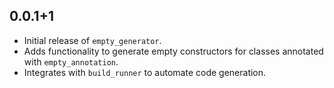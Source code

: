 ## 0.0.1+1

- Initial release of `empty_generator`.
- Adds functionality to generate empty constructors for classes annotated with `empty_annotation`.
- Integrates with `build_runner` to automate code generation.
